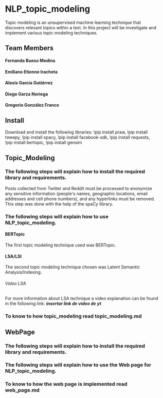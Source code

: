 # NLP_topic_modeling

Topic modeling is an unsupervised machine learning technique that discovers relevant topics within a text. In this project will be investigate and implement various topic modeling techniques.

## Team Members
#### Fernanda Bueso Medina
#### Emiliano Etienne Iracheta
#### Alexis García Gutiérrez
#### Diego Garza Noriega
#### Gregorio González Franco

## Install
Download and install the following libraries:
!pip install praw,
!pip install tweepy,
!pip install spacy,
!pip install facebook-sdk,
!pip install requests,
!pip install bertopic,
!pip install gensim

## Topic_Modeling

### The following steps will explain how to install the required library and requirements.
Posts collected from Twitter and Reddit must be processed to anonymize any sensitive information (people's names, geographic locations, email addresses and cell phone numbers), and any hyperlinks must be removed. This step was done with the help of the spaCy library.

### The following steps will explain how to use  NLP_topic_modeling.

#### BERTopic
The first topic modeling technique used was BERTopic.

#### LSA/LSI
The second topic modeling technique chosen was Latent Semantic Analysis/Indexing.
###### Video LSA
For more information about LSA technique a video explanation can be found in the following link: ***insertar link de video de yt***

### To know to how topic_modeling read topic_modeling.md

## WebPage

### The following steps will explain how to install the required library and requirements.

### The following steps will explain how to use the Web page for  NLP_topic_modeling.

### To know to how the web page is implemented read web_page.md
